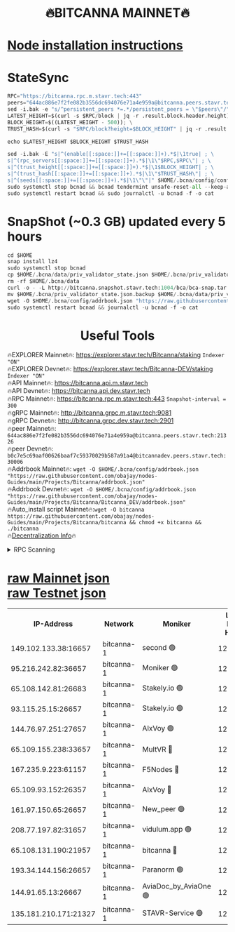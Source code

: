 <h1 align="center"> 🔥BITCANNA MAINNET🔥</h1>


[Node installation instructions](https://github.com/obajay/nodes-Guides/tree/main/Projects/Bitcanna)
=

# StateSync
```python
RPC="https://bitcanna.rpc.m.stavr.tech:443"
peers="644ac886e7f2fe082b3556dc694076e71a4e959a@bitcanna.peers.stavr.tech:21326"
sed -i.bak -e "s/^persistent_peers *=.*/persistent_peers = \"$peers\"/" $HOME/.bcna/config/config.toml
LATEST_HEIGHT=$(curl -s $RPC/block | jq -r .result.block.header.height); \
BLOCK_HEIGHT=$((LATEST_HEIGHT - 500)); \
TRUST_HASH=$(curl -s "$RPC/block?height=$BLOCK_HEIGHT" | jq -r .result.block_id.hash)

echo $LATEST_HEIGHT $BLOCK_HEIGHT $TRUST_HASH

sed -i.bak -E "s|^(enable[[:space:]]+=[[:space:]]+).*$|\1true| ; \
s|^(rpc_servers[[:space:]]+=[[:space:]]+).*$|\1\"$RPC,$RPC\"| ; \
s|^(trust_height[[:space:]]+=[[:space:]]+).*$|\1$BLOCK_HEIGHT| ; \
s|^(trust_hash[[:space:]]+=[[:space:]]+).*$|\1\"$TRUST_HASH\"| ; \
s|^(seeds[[:space:]]+=[[:space:]]+).*$|\1\"\"|" $HOME/.bcna/config/config.toml
sudo systemctl stop bcnad && bcnad tendermint unsafe-reset-all --keep-addr-book
sudo systemctl restart bcnad && sudo journalctl -u bcnad -f -o cat
```
# SnapShot (~0.3 GB) updated every 5 hours
```python
cd $HOME
snap install lz4
sudo systemctl stop bcnad
cp $HOME/.bcna/data/priv_validator_state.json $HOME/.bcna/priv_validator_state.json.backup
rm -rf $HOME/.bcna/data
curl -o - -L http://bitcanna.snapshot.stavr.tech:1004/bca/bca-snap.tar.lz4 | lz4 -c -d - | tar -x -C $HOME/.bcna --strip-components 2
mv $HOME/.bcna/priv_validator_state.json.backup $HOME/.bcna/data/priv_validator_state.json
wget -O $HOME/.bcna/config/addrbook.json "https://raw.githubusercontent.com/obajay/nodes-Guides/main/Projects/Bitcanna/addrbook.json"
sudo systemctl restart bcnad && journalctl -u bcnad -f -o cat
```

 <h1 align="center"> Useful Tools</h1>

🔥EXPLORER Mainnet🔥:    https://explorer.stavr.tech/Bitcanna/staking          `Indexer "ON"` \
🔥EXPLORER Devnet🔥:     https://explorer.stavr.tech/Bitcanna-DEV/staking     `Indexer "ON"` \
🔥API Mainnet🔥:         https://bitcanna.api.m.stavr.tech \
🔥API Devnet🔥:          https://bitcanna.api.dev.stavr.tech \
🔥RPC Mainnet🔥:         https://bitcanna.rpc.m.stavr.tech:443         `Snapshot-interval = 300` \
🔥gRPC Mainnet🔥:        http://bitcanna.grpc.m.stavr.tech:9081 \
🔥gRPC Devnet🔥:         http://bitcanna.grpc.dev.stavr.tech:2901 \
🔥peer Mainnet🔥:        `644ac886e7f2fe082b3556dc694076e71a4e959a@bitcanna.peers.stavr.tech:21326` \
🔥peer Devnet🔥:         `b0c7e5c69aaf00626baaf7c59370029b587a91a4@bitcannadev.peers.stavr.tech:30006` \
🔥Addrbook Mainnet🔥:    ```wget -O $HOME/.bcna/config/addrbook.json "https://raw.githubusercontent.com/obajay/nodes-Guides/main/Projects/Bitcanna/addrbook.json"``` \
🔥Addrbook Devnet🔥:    ```wget -O $HOME/.bcna/config/addrbook.json "https://raw.githubusercontent.com/obajay/nodes-Guides/main/Projects/Bitcanna/Bitcanna_DEV/addrbook.json"``` \
🔥Auto_install script Mainnet🔥:```wget -O bitcanna https://raw.githubusercontent.com/obajay/nodes-Guides/main/Projects/Bitcanna/bitcanna && chmod +x bitcanna && ./bitcanna``` \
🔥[Decentralization Info](https://github.com/obajay/StateSync-snapshots/tree/main/Projects/Bitcanna/Decentralization)🔥


<details>
<summary>RPC Scanning</summary>

<h2 align="center"> We scan nodes in real time every 4 hours. And we provide the final result of RPC endpoints.
We cannot influence the operation of these nodes in any way. </h2>


```python
If Voting Power is higher than 0 --> then the Node is a validator of the network and may be subject to attack and be a potential threat to the chain.
```
```python
We marked such validators with a red symbol
```

</details>

[raw Mainnet json](https://rpc-check.bcam.stavr.tech/bcam/rpc-bcam-result.json) \
[raw Testnet json](https://github.com/obajay/StateSync-snapshots/tree/main/Projects/Bitcanna/Rpc-Check-Testnet)
=



<table><tr><th>IP-Address</th><th>Network</th><th>Moniker</th><th>Latest Block Height</th><th>Earliest Block Height</th><th>Catching Up</th><th>Tx Index</th><th>Voting Power</th><th>Scan Time</th></tr><tr><td>149.102.133.38:16657</td><td>bitcanna-1</td><td>second 🟢</td><td>12733872</td><td>1</td><td>False</td><td>on</td><td>0</td><td>2024-02-24T22:26:45.531475713UTC</td></tr><tr><td>95.216.242.82:36657</td><td>bitcanna-1</td><td>Moniker 🟢</td><td>12733861</td><td>5776907</td><td>False</td><td>on</td><td>0</td><td>2024-02-24T22:25:42.345089486UTC</td></tr><tr><td>65.108.142.81:26683</td><td>bitcanna-1</td><td>Stakely.io 🟢</td><td>12733865</td><td>6152001</td><td>False</td><td>on</td><td>0</td><td>2024-02-24T22:26:06.472534411UTC</td></tr><tr><td>93.115.25.15:26657</td><td>bitcanna-1</td><td>Stakely.io 🟢</td><td>12733864</td><td>6520001</td><td>False</td><td>on</td><td>0</td><td>2024-02-24T22:25:59.918855485UTC</td></tr><tr><td>144.76.97.251:27657</td><td>bitcanna-1</td><td>AlxVoy 🟢</td><td>12733870</td><td>8805201</td><td>False</td><td>on</td><td>0</td><td>2024-02-24T22:26:34.856678259UTC</td></tr><tr><td>65.109.155.238:33657</td><td>bitcanna-1</td><td>MultVR 🔴</td><td>12733867</td><td>9933415</td><td>False</td><td>on</td><td>353388</td><td>2024-02-24T22:26:14.277368108UTC</td></tr><tr><td>167.235.9.223:61157</td><td>bitcanna-1</td><td>F5Nodes 🔴</td><td>12733867</td><td>12084001</td><td>False</td><td>on</td><td>570</td><td>2024-02-24T22:26:16.574852379UTC</td></tr><tr><td>65.109.93.152:26357</td><td>bitcanna-1</td><td>AlxVoy 🔴</td><td>12733872</td><td>12109301</td><td>False</td><td>on</td><td>1391795</td><td>2024-02-24T22:26:46.054389108UTC</td></tr><tr><td>161.97.150.65:26657</td><td>bitcanna-1</td><td>New_peer 🟢</td><td>12733865</td><td>12254001</td><td>False</td><td>on</td><td>0</td><td>2024-02-24T22:26:06.833093831UTC</td></tr><tr><td>208.77.197.82:31657</td><td>bitcanna-1</td><td>vidulum.app 🟢</td><td>12733866</td><td>12386934</td><td>False</td><td>on</td><td>0</td><td>2024-02-24T22:26:09.762470829UTC</td></tr><tr><td>65.108.131.190:21957</td><td>bitcanna-1</td><td>bitcanna 🔴</td><td>12733868</td><td>12633868</td><td>False</td><td>on</td><td>419239</td><td>2024-02-24T22:26:21.070546192UTC</td></tr><tr><td>193.34.144.156:26657</td><td>bitcanna-1</td><td>Paranorm 🟢</td><td>12733868</td><td>12697701</td><td>False</td><td>on</td><td>0</td><td>2024-02-24T22:26:23.459095386UTC</td></tr><tr><td>144.91.65.13:26667</td><td>bitcanna-1</td><td>AviaDoc_by_AviaOne 🟢</td><td>12733869</td><td>12719001</td><td>False</td><td>on</td><td>0</td><td>2024-02-24T22:26:32.090004155UTC</td></tr><tr><td>135.181.210.171:21327</td><td>bitcanna-1</td><td>STAVR-Service 🟢</td><td>12733870</td><td>12733001</td><td>False</td><td>on</td><td>0</td><td>2024-02-24T22:26:34.568729036UTC</td></tr></table>
